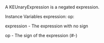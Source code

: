A KEUnaryExpression is a negated expression.

Instance Variables
	expression:		<KEExpression>
	op:		<Symbol>

expression
	- The expression with no sign

op
	- The sign of the expression (#-)

